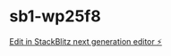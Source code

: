 # sb1-wp25f8

[Edit in StackBlitz next generation editor ⚡️](https://stackblitz.com/~/github.com/MigueloMillones/sb1-wp25f8)